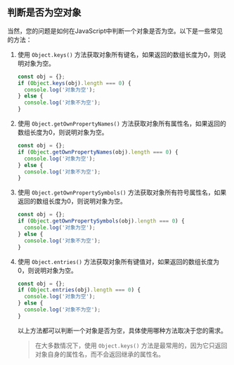 ## 判断是否为空对象

当然，您的问题是如何在JavaScript中判断一个对象是否为空。以下是一些常见的方法：

 1. 使用 `Object.keys()` 方法获取对象所有键名，如果返回的数组长度为0，则说明对象为空。

    ```js
    const obj = {};
    if (Object.keys(obj).length === 0) {
      console.log('对象为空');
    } else {
      console.log('对象不为空');
    }
    ```

    

2. 使用 `Object.getOwnPropertyNames()` 方法获取对象所有属性名，如果返回的数组长度为0，则说明对象为空。

   ```js
   const obj = {};
   if (Object.getOwnPropertyNames(obj).length === 0) {
     console.log('对象为空');
   } else {
     console.log('对象不为空');
   }
   ```

   

3. 使用 `Object.getOwnPropertySymbols()` 方法获取对象所有符号属性名，如果返回的数组长度为0，则说明对象为空。

   ```js
   const obj = {};
   if (Object.getOwnPropertySymbols(obj).length === 0) {
     console.log('对象为空');
   } else {
     console.log('对象不为空');
   }
   ```

   

4. 使用 `Object.entries()` 方法获取对象所有键值对，如果返回的数组长度为0，则说明对象为空。

   ```js
   const obj = {};
   if (Object.entries(obj).length === 0) {
     console.log('对象为空');
   } else {
     console.log('对象不为空');
   }
   ```

   以上方法都可以判断一个对象是否为空，具体使用哪种方法取决于您的需求。

   > 在大多数情况下，使用 `Object.keys()` 方法是最常用的，因为它只返回对象自身的属性名，而不会返回继承的属性名。

